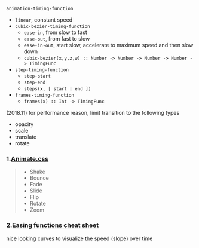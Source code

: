 `animation-timing-function`
- `linear`, constant speed
- `cubic-bezier-timing-function`
  - `ease-in`, from slow to fast
  - `ease-out`, from fast to slow
  - `ease-in-out`, start slow, accelerate to maximum speed and then slow down
  - `cubic-bezier(x,y,z,w) :: Number -> Number -> Number -> Number -> TimingFunc`
- `step-timing-function`
  - `step-start`
  - `step-end`
  - `steps(x, [ start | end ])`
- `frames-timing-function`
  - `frames(x) :: Int -> TimingFunc`
  
(2018.11) for performance reason, limit transition to the following types
- opacity
- scale
- translate
- rotate

### 1.[Animate.css](https://daneden.github.io/animate.css/)

> - Shake
> - Bounce
> - Fade
> - Slide
> - Flip
> - Rotate
> - Zoom

### 2.[Easing functions cheat sheet](https://easings.net/)

nice looking curves to visualize the speed (slope) over time
